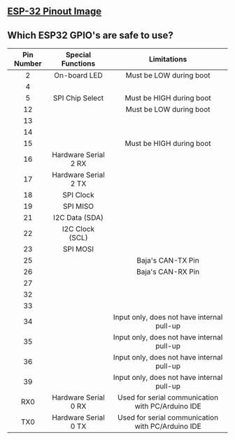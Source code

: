 ## [ESP-32 Pinout Image](https://lastminuteengineers.com/wp-content/uploads/iot/ESP32-Pinout.png)

## Which ESP32 GPIO's are safe to use?


| Pin Number    | Special Functions    | Limitations |
|     :-:       |         :-:          |       :-:   |
| 2             | On-board LED         | Must be LOW during boot |
| 4             |                      |             |
| 5             | SPI Chip Select      | Must be HIGH during boot |
| 12            |                      | Must be LOW during boot |
| 13            |                      |             |
| 14            |                      |             |
| 15            |                      | Must be HIGH during boot |
| 16            | Hardware Serial 2 RX  |             |
| 17            | Hardware Serial 2 TX  |             |
| 18            | SPI Clock            |             |
| 19            | SPI MISO             |             |
| 21            | I2C Data (SDA)       |             |
| 22            | I2C Clock (SCL)      |             |
| 23            | SPI MOSI             |             |
| 25            |                      | Baja's CAN-TX Pin |
| 26            |                      | Baja's CAN-RX Pin |
| 27            |                      |             |
| 32            |                      |             |
| 33            |                      |             |
| 34            |                      | Input only, does not have internal pull-up  |
| 35            |                      | Input only, does not have internal pull-up |
| 36            |                      | Input only, does not have internal pull-up  |
| 39            |                      | Input only, does not have internal pull-up  |
| RX0           | Hardware Serial 0 RX  | Used for serial communication with PC/Arduino IDE |
| TX0           | Hardware Serial 0 TX  | Used for serial communication with PC/Arduino IDE |
